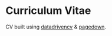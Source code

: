 # Curriculum Vitae

CV built using [datadrivencv](https://github.com/nstrayer/datadrivencv) & [pagedown](https://github.com/rstudio/pagedown).
